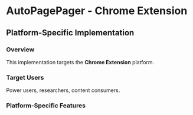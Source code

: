 # AutoPagePager - Chrome Extension

## Platform-Specific Implementation

### Overview
This implementation targets the **Chrome Extension** platform.

### Target Users
Power users, researchers, content consumers.

### Platform-Specific Features
